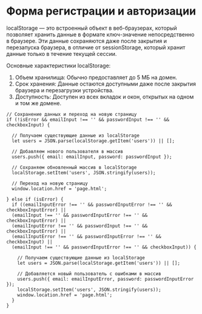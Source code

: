 # Форма регистрации и авторизации

localStorage — это встроенный объект в веб-браузерах, который позволяет хранить данные в формате ключ-значение непосредственно в браузере. Эти данные сохраняются даже после закрытия и перезапуска браузера, в отличие от sessionStorage, который хранит данные только в течение текущей сессии.

Основные характеристики localStorage:
1. Объем хранилища: Обычно предоставляет до 5 МБ на домен.
2. Срок хранения: Данные остаются доступными даже после закрытия браузера и перезагрузки устройства.
3. Доступность: Доступен из всех вкладок и окон, открытых на одном и том же домене.

```
// Сохранение данных и переход на новую страницу
if (!isError && emailInput !== '' && passwordInput !== '' && checkboxInput) {

  // Получаем существующие данные из localStorage
  let users = JSON.parse(localStorage.getItem('users')) || [];
      
  // Добавляем нового пользователя в массив
  users.push({ email: emailInput, password: passwordInput });

  // Сохраняем обновленный массив в localStorage
  localStorage.setItem('users', JSON.stringify(users));
      
  // Переход на новую страницу
  window.location.href = 'page.html';

} else if (isError) {
  if ((emailInputError !== '' && passwordInputError !== '' && checkboxInputError) ||
  (emailInput !== '' && passwordInputError !== '' && checkboxInputError) || 
  (emailInputError !== '' && passwordInput !== '' && checkboxInputError) || 
  (emailInputError !== '' && passwordInputError !== '' && checkboxInput) ||
  (emailInput !== '' && passwordInputError !== '' && checkboxInput)) {

    // Получаем существующие данные из localStorage
    let users = JSON.parse(localStorage.getItem('users')) || [];
          
    // Добавляется новый пользователь с ошибками в массив
    users.push({ email: emailInputError, password: passwordInputError });
    localStorage.setItem('users', JSON.stringify(users));
    window.location.href = 'page.html';
  }
}    
  ```